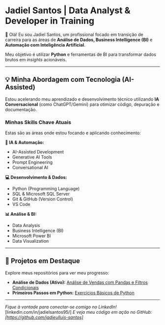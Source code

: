 # Jadiel Santos | Data Analyst & Developer in Training

👋 Olá! Eu sou Jadiel Santos, um profissional focado em transição de carreira para as áreas de **Análise de Dados, Business Intelligence (BI)** e **Automação com Inteligência Artificial**.

Meu objetivo é utilizar **Python** e ferramentas de BI para transformar dados brutos em *insights* acionáveis.

---

## 💡 Minha Abordagem com Tecnologia (AI-Assisted)

Estou acelerando meu aprendizado e desenvolvimento técnico utilizando **IA Conversacional** (como ChatGPT/Gemini) para otimizar código, depuração e documentação.

### Minhas Skills Chave Atuais

Estas são as áreas onde estou focando e aplicando conhecimento:

**🧠 IA & Automação:**
* AI-Assisted Development
* Generative AI Tools
* Prompt Engineering
* Conversational AI

**💻 Desenvolvimento & Dados:**
* Python (Programming Language)
* SQL & Microsoft SQL Server
* Git & GitHub (Version Control)
* VS Code

**📊 Análise & BI:**
* Data Analysis
* Business Intelligence (BI)
* Microsoft Power BI
* Data Visualization

---

## 🚀 Projetos em Destaque

Explore meus repositórios para ver meu progresso:

* **Análise de Dados (Ativo):** [Análise de Vendas com Pandas e Filtros Condicionais](https://github.com/jadielluis-santos/analise-dados-python)
* **Primeiros Passos em Python:** [Exercícios Básicos de Python](https://github.com/jadielluis-santos/python-treino)

---

*Fique à vontade para conectar-se comigo no LinkedIn!*
[linkedin.com/in/jadielsantos95/]
*E veja meu código em ação no GitHub: [https://github.com/jadieulluis-santos]*
